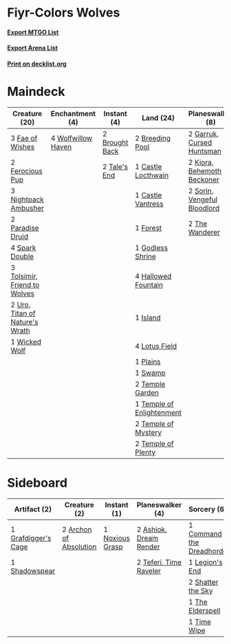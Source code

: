 # Fiyr-Colors Wolves

#### [Export MTGO List](../collection/Fiyr-Colors%20Wolves/Fiyr-Colors%20Wolves.txt)
#### [Export Arena List](../collection/Fiyr-Colors%20Wolves/Fiyr-Colors%20Wolves_arena.txt)
#### [Print on decklist.org](http://decklist.org/?deckmain=2%09Breeding%20Pool%0A2%09Brought%20Back%0A1%09Castle%20Locthwain%0A1%09Castle%20Vantress%0A3%09Fae%20of%20Wishes%0A2%09Ferocious%20Pup%0A1%09Forest%0A2%09Garruk,%20Cursed%20Huntsman%0A1%09Godless%20Shrine%0A4%09Hallowed%20Fountain%0A1%09Island%0A2%09Kiora,%20Behemoth%20Beckoner%0A4%09Lotus%20Field%0A3%09Nightpack%20Ambusher%0A2%09Paradise%20Druid%0A1%09Plains%0A2%09Sorin,%20Vengeful%20Bloodlord%0A4%09Spark%20Double%0A1%09Swamp%0A2%09Tale's%20End%0A2%09Temple%20Garden%0A1%09Temple%20of%20Enlightenment%0A2%09Temple%20of%20Mystery%0A2%09Temple%20of%20Plenty%0A2%09The%20Wanderer%0A3%09Tolsimir,%20Friend%20to%20Wolves%0A2%09Uro,%20Titan%20of%20Nature's%20Wrath%0A1%09Wicked%20Wolf%0A4%09Wolfwillow%20Haven&deckside=2%09Archon%20of%20Absolution%0A2%09Ashiok,%20Dream%20Render%0A1%09Command%20the%20Dreadhorde%0A1%09Grafdigger's%20Cage%0A1%09Legion's%20End%0A1%09Noxious%20Grasp%0A1%09Shadowspear%0A2%09Shatter%20the%20Sky%0A2%09Teferi,%20Time%20Raveler%0A1%09The%20Elderspell%0A1%09Time%20Wipe)
# Maindeck

|                                              Creature (20)                                              |                                       Enchantment (4)                                       |                                       Instant (4)                                       |                                             Land (24)                                              |                                           Planeswalker (8)                                           |
|---------------------------------------------------------------------------------------------------------|---------------------------------------------------------------------------------------------|-----------------------------------------------------------------------------------------|----------------------------------------------------------------------------------------------------|------------------------------------------------------------------------------------------------------|
|3 [Fae of Wishes](http://gatherer.wizards.com/Pages/Card/Details.aspx?multiverseid=473006)               |4 [Wolfwillow Haven](http://gatherer.wizards.com/Pages/Card/Details.aspx?multiverseid=476456)|2 [Brought Back](http://gatherer.wizards.com/Pages/Card/Details.aspx?multiverseid=466763)|2 [Breeding Pool](http://gatherer.wizards.com/Pages/Card/Details.aspx?multiverseid=97088)           |2 [Garruk, Cursed Huntsman](http://gatherer.wizards.com/Pages/Card/Details.aspx?multiverseid=473153)  |
|2 [Ferocious Pup](http://gatherer.wizards.com/Pages/Card/Details.aspx?multiverseid=466925)               |                                                                                             |2 [Tale's End](http://gatherer.wizards.com/Pages/Card/Details.aspx?multiverseid=466831)  |1 [Castle Locthwain](http://gatherer.wizards.com/Pages/Card/Details.aspx?multiverseid=473203)       |2 [Kiora, Behemoth Beckoner](http://gatherer.wizards.com/Pages/Card/Details.aspx?multiverseid=461159) |
|3 [Nightpack Ambusher](http://gatherer.wizards.com/Pages/Card/Details.aspx?multiverseid=466939)          |                                                                                             |                                                                                         |1 [Castle Vantress](http://gatherer.wizards.com/Pages/Card/Details.aspx?multiverseid=473204)        |2 [Sorin, Vengeful Bloodlord](http://gatherer.wizards.com/Pages/Card/Details.aspx?multiverseid=461144)|
|2 [Paradise Druid](http://gatherer.wizards.com/Pages/Card/Details.aspx?multiverseid=461098)              |                                                                                             |                                                                                         |1 [Forest](http://gatherer.wizards.com/Pages/Card/Details.aspx?multiverseid=439860)                 |2 [The Wanderer](http://gatherer.wizards.com/Pages/Card/Details.aspx?multiverseid=460964)             |
|4 [Spark Double](http://gatherer.wizards.com/Pages/Card/Details.aspx?multiverseid=460995)                |                                                                                             |                                                                                         |1 [Godless Shrine](http://gatherer.wizards.com/Pages/Card/Details.aspx?multiverseid=405099)         |                                                                                                      |
|3 [Tolsimir, Friend to Wolves](http://gatherer.wizards.com/Pages/Card/Details.aspx?multiverseid=461151)  |                                                                                             |                                                                                         |4 [Hallowed Fountain](http://gatherer.wizards.com/Pages/Card/Details.aspx?multiverseid=97071)       |                                                                                                      |
|2 [Uro, Titan of Nature's Wrath](http://gatherer.wizards.com/Pages/Card/Details.aspx?multiverseid=476480)|                                                                                             |                                                                                         |1 [Island](http://gatherer.wizards.com/Pages/Card/Details.aspx?multiverseid=439857)                 |                                                                                                      |
|1 [Wicked Wolf](http://gatherer.wizards.com/Pages/Card/Details.aspx?multiverseid=473143)                 |                                                                                             |                                                                                         |4 [Lotus Field](http://gatherer.wizards.com/Pages/Card/Details.aspx?multiverseid=467003)            |                                                                                                      |
|                                                                                                         |                                                                                             |                                                                                         |1 [Plains](http://gatherer.wizards.com/Pages/Card/Details.aspx?multiverseid=439856)                 |                                                                                                      |
|                                                                                                         |                                                                                             |                                                                                         |1 [Swamp](http://gatherer.wizards.com/Pages/Card/Details.aspx?multiverseid=439858)                  |                                                                                                      |
|                                                                                                         |                                                                                             |                                                                                         |2 [Temple Garden](http://gatherer.wizards.com/Pages/Card/Details.aspx?multiverseid=405112)          |                                                                                                      |
|                                                                                                         |                                                                                             |                                                                                         |1 [Temple of Enlightenment](http://gatherer.wizards.com/Pages/Card/Details.aspx?multiverseid=378535)|                                                                                                      |
|                                                                                                         |                                                                                             |                                                                                         |2 [Temple of Mystery](http://gatherer.wizards.com/Pages/Card/Details.aspx?multiverseid=373571)      |                                                                                                      |
|                                                                                                         |                                                                                             |                                                                                         |2 [Temple of Plenty](http://gatherer.wizards.com/Pages/Card/Details.aspx?multiverseid=378537)       |                                                                                                      |


# Sideboard

|                                         Artifact (2)                                         |                                          Creature (2)                                           |                                       Instant (1)                                        |                                        Planeswalker (4)                                         |                                            Sorcery (6)                                            |
|----------------------------------------------------------------------------------------------|-------------------------------------------------------------------------------------------------|------------------------------------------------------------------------------------------|-------------------------------------------------------------------------------------------------|---------------------------------------------------------------------------------------------------|
|1 [Grafdigger's Cage](http://gatherer.wizards.com/Pages/Card/Details.aspx?multiverseid=278452)|2 [Archon of Absolution](http://gatherer.wizards.com/Pages/Card/Details.aspx?multiverseid=472965)|1 [Noxious Grasp](http://gatherer.wizards.com/Pages/Card/Details.aspx?multiverseid=466864)|2 [Ashiok, Dream Render](http://gatherer.wizards.com/Pages/Card/Details.aspx?multiverseid=461155)|1 [Command the Dreadhorde](http://gatherer.wizards.com/Pages/Card/Details.aspx?multiverseid=461009)|
|1 [Shadowspear](http://gatherer.wizards.com/Pages/Card/Details.aspx?multiverseid=476487)      |                                                                                                 |                                                                                          |2 [Teferi, Time Raveler](http://gatherer.wizards.com/Pages/Card/Details.aspx?multiverseid=461148)|1 [Legion's End](http://gatherer.wizards.com/Pages/Card/Details.aspx?multiverseid=466860)          |
|                                                                                              |                                                                                                 |                                                                                          |                                                                                                 |2 [Shatter the Sky](http://gatherer.wizards.com/Pages/Card/Details.aspx?multiverseid=476288)       |
|                                                                                              |                                                                                                 |                                                                                          |                                                                                                 |1 [The Elderspell](http://gatherer.wizards.com/Pages/Card/Details.aspx?multiverseid=461016)        |
|                                                                                              |                                                                                                 |                                                                                          |                                                                                                 |1 [Time Wipe](http://gatherer.wizards.com/Pages/Card/Details.aspx?multiverseid=461150)             |

